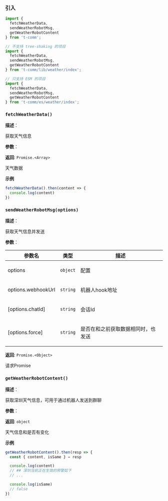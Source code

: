 
### 引入

```ts
import {
  fetchWeatherData,
  sendWeatherRobotMsg,
  getWeatherRobotContent
} from 't-comm';

// 不支持 tree-shaking 的项目
import {
  fetchWeatherData,
  sendWeatherRobotMsg,
  getWeatherRobotContent
} from 't-comm/lib/weather/index';

// 只支持 ESM 的项目
import {
  fetchWeatherData,
  sendWeatherRobotMsg,
  getWeatherRobotContent
} from 't-comm/es/weather/index';
```


### `fetchWeatherData()` 


**描述**：<p>获取天气信息</p>

**参数**：

**返回**: <code>Promise.&lt;Array&gt;</code><br>

<p>天气数据</p>

**示例**

```typescript
fetchWeatherData().then(content => {
  console.log(content)
})
```
<a name="sendWeatherRobotMsg"></a>

### `sendWeatherRobotMsg(options)` 


**描述**：<p>获取天气信息并发送</p>

**参数**：


| 参数名 | 类型 | 描述 |
| --- | --- | --- |
| options | <code>object</code> | <p>配置</p> |
| options.webhookUrl | <code>string</code> | <p>机器人hook地址</p> |
| [options.chatId] | <code>string</code> | <p>会话Id</p> |
| [options.force] | <code>string</code> | <p>是否在和之前获取数据相同时，也发送</p> |

**返回**: <code>Promise.&lt;Object&gt;</code><br>

<p>请求Promise</p>

<a name="getWeatherRobotContent"></a>

### `getWeatherRobotContent()` 


**描述**：<p>获取深圳天气信息，可用于通过机器人发送到群聊</p>

**参数**：

**返回**: <code>object</code><br>

<p>天气信息和是否有变化</p>

**示例**

```typescript
getWeatherRobotContent().then(resp => {
  const { content, isSame } = resp

  console.log(content)
  // ## 深圳当前正在生效的预警如下
  // ...

  console.log(isSame)
  // false
})
```

